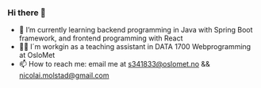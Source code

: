 ### Hi there 👋

- 🌱 I’m currently learning backend programming in Java with Spring Boot framework, and frontend programming with React 
- 👨‍💻 I´m workgin as a teaching assistant in DATA 1700 Webprogramming at OsloMet
- 📫 How to reach me: email me at s341833@oslomet.no && nicolai.molstad@gmail.com

<!--
**s341833/s341833** is a ✨ _special_ ✨ repository because its `README.md` (this file) appears on your GitHub profile.

Here are some ideas to get you started:

- 🔭 I’m currently working on ...

- 👯 I’m looking to collaborate on ...
- 🤔 I’m looking for help with ...
- 💬 Ask me about ...

- 😄 Pronouns: ...
- ⚡ Fun fact: ...
-->
